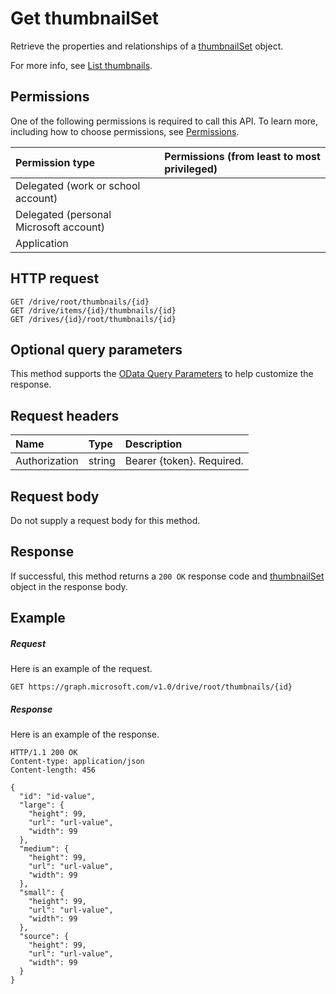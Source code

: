 # Get thumbnailSet

Retrieve the properties and relationships of a [thumbnailSet](../resources/thumbnailset.md) object.

For more info, see [List thumbnails](item_list_thumbnails.md).

## Permissions
One of the following permissions is required to call this API. To learn more, including how to choose permissions, see [Permissions](../../../concepts/permissions_reference.md).

|Permission type      | Permissions (from least to most privileged)              | 
|:--------------------|:---------------------------------------------------------| 
|Delegated (work or school account) |     | 
|Delegated (personal Microsoft account) |     | 
|Application |  | 

## HTTP request
<!-- { "blockType": "ignored" } -->
```http
GET /drive/root/thumbnails/{id}
GET /drive/items/{id}/thumbnails/{id}
GET /drives/{id}/root/thumbnails/{id}
```
## Optional query parameters
This method supports the [OData Query Parameters](http://developer.microsoft.com/en-us/graph/docs/overview/query_parameters) to help customize the response.

## Request headers
| Name       | Type | Description|
|:-----------|:------|:----------|
| Authorization  | string  | Bearer {token}. Required. |


## Request body
Do not supply a request body for this method.
## Response
If successful, this method returns a `200 OK` response code and [thumbnailSet](../resources/thumbnailset.md) object in the response body.
## Example
##### Request
Here is an example of the request.
<!-- {
  "blockType": "request",
  "name": "get_thumbnailset"
}-->
```http
GET https://graph.microsoft.com/v1.0/drive/root/thumbnails/{id}
```
##### Response
Here is an example of the response.
<!-- {
  "blockType": "response",
  "truncated": false,
  "@odata.type": "microsoft.graph.thumbnailSet"
} -->
```http
HTTP/1.1 200 OK
Content-type: application/json
Content-length: 456

{
  "id": "id-value",
  "large": {
    "height": 99,
    "url": "url-value",
    "width": 99
  },
  "medium": {
    "height": 99,
    "url": "url-value",
    "width": 99
  },
  "small": {
    "height": 99,
    "url": "url-value",
    "width": 99
  },
  "source": {
    "height": 99,
    "url": "url-value",
    "width": 99
  }
}
```

<!-- uuid: 8fcb5dbc-d5aa-4681-8e31-b001d5168d79
2015-10-25 14:57:30 UTC -->
<!-- {
  "type": "#page.annotation",
  "description": "Get thumbnailSet",
  "keywords": "",
  "section": "documentation",
  "tocPath": ""
}-->
